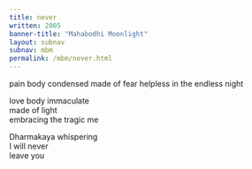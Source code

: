 ```yaml
---
title: never
written: 2005
banner-title: "Mahabodhi Moonlight" 
layout: subnav
subnav: mbm
permalink: /mbm/never.html
---
```


<div class="poem">
pain body condensed  
made of fear  
helpless in the endless night  
 
love body immaculate  
made of light  
embracing the tragic me
 
Dharmakaya whispering  
I will never  
leave you
</div>
